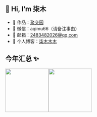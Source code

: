 
## 👋 Hi, I’m 柒木

- 🏡 作品：<a href="https://qimuu.icu" target="_blank">聚交园</a>
- 💬 微信：aqimu66（请备注事由）
- 📩 邮箱：2483482026@qq.com
- 📝 个人博客：<a href="https://www.cnblogs.com/qimu666" target="_blank">柒木木木</a>

## 今年汇总 ✨

<img align="" height="137px" src="https://github-readme-stats.vercel.app/api?username=qimu666&hide_title=true&hide_border=true&show_icons=true&include_all_commits=true&line_height=21&bg_color=0,EC6C6C,FFD479,FFFC79,73FA79&theme=graywhite&locale=cn&range=all_time" /><img align="" height="137px" src="https://github-readme-stats.vercel.app/api/top-langs/?username=qimu666&hide_title=true&hide_border=true&layout=compact&bg_color=0,73FA79,73FDFF,D783FF&theme=graywhite&locale=cn&range=all_time" />

